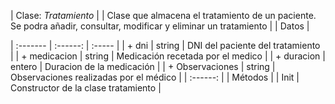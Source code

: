 | Clase: *Tratamiento* |
| Clase que almacena el tratamiento de un paciente. Se podra añadir, consultar, modificar y eliminar un tratamiento |
| Datos |

| :------- | :------: | :----- |
| + dni   | string       | DNI del paciente del tratamiento  |
| + medicacion   | string     | Medicación recetada por el medico |
| + duracion   | entero     | Duracion de la medicación |
| + Observaciones   | string     | Observaciones realizadas por el médico |
| :------: |
| Métodos |
| Init   | Constructor de la clase tratamiento     |
